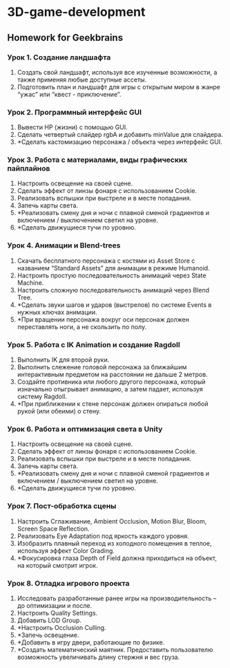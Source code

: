 # 3D-game-development
## Homework for Geekbrains


### Урок 1. Создание ландшафта

1. Создать свой ландшафт, используя все изученные возможности, а также применяя любые доступные ассеты.
2. Подготовить план и ландшафт для игры с открытым миром в жанре “ужас” или “квест - приключение”.


### Урок 2. Программный интерфейс GUI

1. Вывести HP (жизни) с помощью GUI.
2. Сделать четвертый слайдер rgbA и добавить minValue для слайдера.
3. *Сделать кастомизацию персонажа / объекта через интерфейс GUI.


### Урок 3. Работа с материалами, виды графических пайплайнов

1. Настроить освещение на своей сцене.
2. Сделать эффект от линзы фонаря с использованием Cookie.
3. Реализовать вспышки при выстреле и в месте попадания.
4. Запечь карты света.
5. *Реализовать смену дня и ночи с плавной сменой градиентов и включением / выключением светил на уровне.
6. *Сделать движущиеся тучи по уровню.


### Урок 4. Анимации и Blend-trees

1. Скачать бесплатного персонажа с костями из Asset Store с названием “Standard Assets” для анимации в режиме Humanoid.
2. Настроить простую последовательность анимаций через State Machine.
3. Настроить сложную последовательность анимаций через Blend Tree.
4. *Сделать звуки шагов и ударов (выстрелов) по системе Events в нужных ключах анимации.
5. *При вращении персонажа вокруг оси персонаж должен переставлять ноги, а не скользить по полу.


### Урок 5. Работа с IK Animation и создание Ragdoll

1. Выполнить IK для второй руки.
2. Выполнить слежение головой персонажа за ближайшим интерактивным предметом на расстоянии не дальше 2 метров.
3. Создайте противника или любого другого персонажа, который изначально отыгрывает анимацию, а затем падает, используя систему Ragdoll.
4. *При приближении к стене персонаж должен опираться любой рукой (или обеими) о стену.

### Урок 6. Работа и оптимизация света в Unity

1. Настроить освещение на своей сцене.
2. Сделать эффект от линзы фонаря с использованием Cookie.
3. Реализовать вспышки при выстреле и в месте попадания.
4. Запечь карты света.
5. *Реализовать смену дня и ночи с плавной сменой градиентов и включением / выключением светил на уровне.
6. *Сделать движущиеся тучи по уровню.


### Урок 7. Пост-обработка сцены

1. Настроить Сглаживание, Ambient Occlusion, Motion Blur, Bloom, Screen Space Reflection.
2. Реализовать Eye Adaptation под яркость каждого уровня.
3. Изобразить плавный переход из холодного помещения в теплое, используя эффект Color Grading.
4. *Фокусировка глаза Depth of Field должна приходиться на объект, на который смотрит игрок.

### Урок 8. Отладка игрового проекта

1. Исследовать разработанные ранее игры на производительность – до оптимизации и после.
2. Настроить Quality Settings.
3. Добавить LOD Group.
4. *Настроить Occlusion Culling.
5. *Запечь освещение.
6. *Добавить в игру двери, работающие по физике.
7. *Создать математический маятник. Предоставить пользователю возможность увеличивать длину стержня и вес груза.
